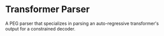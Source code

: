# Transformer Parser

A PEG parser that specializes in parsing an auto-regressive transformer's output for a constrained decoder.
